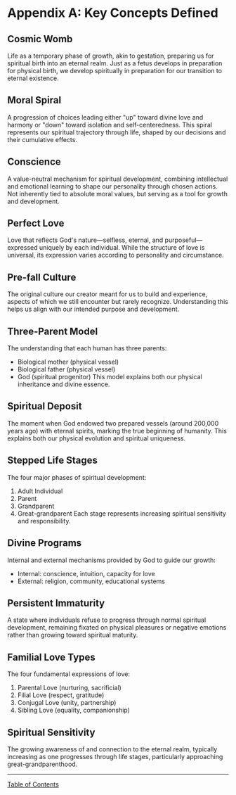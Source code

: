 # Appendix A: Key Concepts Defined

## Cosmic Womb
Life as a temporary phase of growth, akin to gestation, preparing us for spiritual birth into an eternal realm. Just as a fetus develops in preparation for physical birth, we develop spiritually in preparation for our transition to eternal existence.

## Moral Spiral
A progression of choices leading either "up" toward divine love and harmony or "down" toward isolation and self-centeredness. This spiral represents our spiritual trajectory through life, shaped by our decisions and their cumulative effects.

## Conscience
A value-neutral mechanism for spiritual development, combining intellectual and emotional learning to shape our personality through chosen actions. Not inherently tied to absolute moral values, but serving as a tool for growth and development.

## Perfect Love
Love that reflects God's nature—selfless, eternal, and purposeful—expressed uniquely by each individual. While the structure of love is universal, its expression varies according to personality and circumstance.

## Pre-fall Culture
The original culture our creator meant for us to build and experience, aspects of which we still encounter but rarely recognize. Understanding this helps us align with our intended purpose and development.

## Three-Parent Model
The understanding that each human has three parents:
- Biological mother (physical vessel)
- Biological father (physical vessel)
- God (spiritual progenitor)
This model explains both our physical inheritance and divine essence.

## Spiritual Deposit
The moment when God endowed two prepared vessels (around 200,000 years ago) with eternal spirits, marking the true beginning of humanity. This explains both our physical evolution and spiritual uniqueness.

## Stepped Life Stages
The four major phases of spiritual development:
1. Adult Individual
2. Parent
3. Grandparent
4. Great-grandparent
Each stage represents increasing spiritual sensitivity and responsibility.

## Divine Programs
Internal and external mechanisms provided by God to guide our growth:
- Internal: conscience, intuition, capacity for love
- External: religion, community, educational systems

## Persistent Immaturity
A state where individuals refuse to progress through normal spiritual development, remaining fixated on physical pleasures or negative emotions rather than growing toward spiritual maturity.

## Familial Love Types
The four fundamental expressions of love:
1. Parental Love (nurturing, sacrificial)
2. Filial Love (respect, gratitude)
3. Conjugal Love (unity, partnership)
4. Sibling Love (equality, companionship)

## Spiritual Sensitivity
The growing awareness of and connection to the eternal realm, typically increasing as one progresses through life stages, particularly approaching great-grandparenthood.

---
[Table of Contents](../table_of_contents.md) 